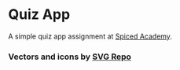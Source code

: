 # Quiz App 

A simple quiz app assignment at [Spiced Academy](https://www.spiced-academy.com/en).
  
### Vectors and icons by <a href="https://www.svgrepo.com" target="_blank">SVG Repo</a>
